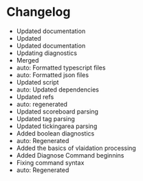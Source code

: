 # Changelog 
- Updated documentation
- Updated
- Updated documentation
- Updating diagnostics
- Merged
- auto: Formatted typescript files
- auto: Formatted json files
- Updated script
- auto: Updated dependencies
- Updated refs
- auto: regenerated
- Updated scoreboard parsing
- Updated tag parsing
- Updated tickingarea parsing
- Added boolean diagnostics
- auto: Regenerated
- Added the basics of vlaidation processing
- Added Diagnose Command beginnins
- Fixing command syntax
- auto: Regenerated